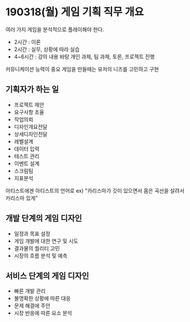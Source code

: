 # 190318(월) 게임 기획 직무 개요
여러 가지 게임을 분석적으로 플레이해야 한다.
- 2시간 : 이론
- 2시간 : 실무, 상황에 따라 실습
- 4~6시간 : 강의 내용 바탕 개인 과제,  팀 과제, 토론, 프로젝트 진행 

커뮤니케이션 능력이 중요
게임을 만들때는 유저의 니즈를 고민하고 구현

## 기획자가 하는 일
- 프로젝트 제안
- 요구사항 조율
- 작업의뢰
- 디자인개요전달
- 상세디자인전달
- 레벨설계
- 데이터 입력
- 테스트 관리
- 이벤트 설계
- 스크림팀  
- 지표분석

아티스트에겐 아티스트의 언어로 ex) "카리스마가 깃이 있으면서 몸은 곡선을 살려서 카리스마 있게"

## 개발 단계의 게임 디자인

- 일정과 목표 설정
- 게임 개발에 대한 연구 및 시도
- 결과물의 퀄리티 고민
- 시장의 흐름 분석 및 예측

## 서비스 단계의 게임 디자인

- 빠른 개발 관리
- 불명확한 상황에 따른 대응
- 문제 해결에 주안
- 시장 반응에 따른 요소 분석